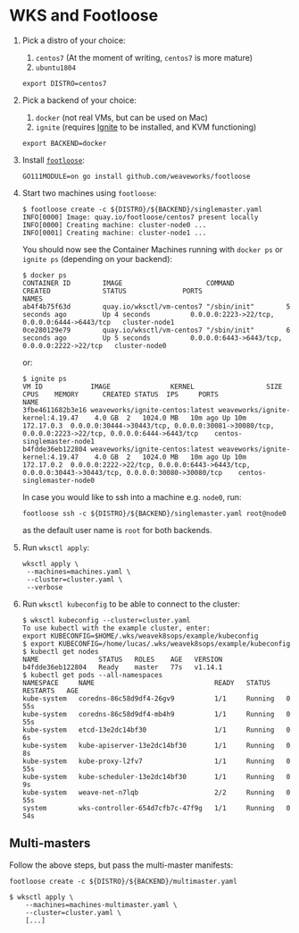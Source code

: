 # WKS and Footloose

1. Pick a distro of your choice:

   1. `centos7` (At the moment of writing, `centos7` is more mature)
   2. `ubuntu1804`

   ```console
   export DISTRO=centos7
   ```

1. Pick a backend of your choice:

   1. `docker` (not real VMs, but can be used on Mac)
   2. `ignite` (requires [Ignite](https://ignite.readthedocs.org) to be installed, and KVM functioning)

   ```console
   export BACKEND=docker
   ```

1. Install [`footloose`](https://github.com/weaveworks/footloose):

   ```console
   GO111MODULE=on go install github.com/weaveworks/footloose
   ```

1. Start two machines using `footloose`:

   ```console
   $ footloose create -c ${DISTRO}/${BACKEND}/singlemaster.yaml
   INFO[0000] Image: quay.io/footloose/centos7 present locally
   INFO[0000] Creating machine: cluster-node0 ...
   INFO[0001] Creating machine: cluster-node1 ...
   ```

   You should now see the Container Machines running with `docker ps` or `ignite ps` (depending on your backend):

   ```console
   $ docker ps
   CONTAINER ID        IMAGE                     COMMAND             CREATED             STATUS              PORTS                                          NAMES
   ab4f4b75f63d        quay.io/wksctl/vm-centos7 "/sbin/init"        5 seconds ago         Up 4 seconds          0.0.0.0:2223->22/tcp, 0.0.0.0:6444->6443/tcp   cluster-node1
   0ce280129e79        quay.io/wksctl/vm-centos7 "/sbin/init"        6 seconds ago         Up 5 seconds          0.0.0.0:6443->6443/tcp, 0.0.0.0:2222->22/tcp   cluster-node0
   ```

   or:

   ```console
   $ ignite ps
   VM ID			IMAGE				KERNEL					SIZE	CPUS	MEMORY		CREATED	STATUS	IPS		PORTS						NAME
   3fbe4611682b3e16	weaveworks/ignite-centos:latest	weaveworks/ignite-kernel:4.19.47	4.0 GB	2	1024.0 MB	10m ago	Up 10m	172.17.0.3	0.0.0.0:30444->30443/tcp, 0.0.0.0:30081->30080/tcp, 0.0.0.0:2223->22/tcp, 0.0.0.0:6444->6443/tcp	centos-singlemaster-node1
   b4fdde36eb122804	weaveworks/ignite-centos:latest	weaveworks/ignite-kernel:4.19.47	4.0 GB	2	1024.0 MB	10m ago	Up 10m	172.17.0.2	0.0.0.0:2222->22/tcp, 0.0.0.0:6443->6443/tcp, 0.0.0.0:30443->30443/tcp, 0.0.0.0:30080->30080/tcp	centos-singlemaster-node0
   ```

   In case you would like to ssh into a machine e.g. `node0`, run:

   ```console
   footloose ssh -c ${DISTRO}/${BACKEND}/singlemaster.yaml root@node0
   ```

   as the default user name is `root` for both backends.

1. Run `wksctl apply`:

   ```console
   wksctl apply \
    --machines=machines.yaml \
    --cluster=cluster.yaml \
    --verbose
   ```

1. Run `wksctl kubeconfig` to be able to connect to the cluster:

   ```console
   $ wksctl kubeconfig --cluster=cluster.yaml
   To use kubectl with the example cluster, enter:
   export KUBECONFIG=$HOME/.wks/weavek8sops/example/kubeconfig
   $ export KUBECONFIG=/home/lucas/.wks/weavek8sops/example/kubeconfig
   $ kubectl get nodes
   NAME               STATUS   ROLES    AGE   VERSION
   b4fdde36eb122804   Ready    master   77s   v1.14.1
   $ kubectl get pods --all-namespaces
   NAMESPACE     NAME                              READY   STATUS    RESTARTS   AGE
   kube-system   coredns-86c58d9df4-26gv9          1/1     Running   0          55s
   kube-system   coredns-86c58d9df4-mb4h9          1/1     Running   0          55s
   kube-system   etcd-13e2dc14bf30                 1/1     Running   0          6s
   kube-system   kube-apiserver-13e2dc14bf30       1/1     Running   0          8s
   kube-system   kube-proxy-l2fv7                  1/1     Running   0          55s
   kube-system   kube-scheduler-13e2dc14bf30       1/1     Running   0          9s
   kube-system   weave-net-n7lqb                   2/2     Running   0          55s
   system        wks-controller-654d7cfb7c-47f9g   1/1     Running   0          54s
   ```

## Multi-masters

Follow the above steps, but pass the multi-master manifests:

```console
footloose create -c ${DISTRO}/${BACKEND}/multimaster.yaml
```

```console
$ wksctl apply \
    --machines=machines-multimaster.yaml \
    --cluster=cluster.yaml \
    [...]
```
